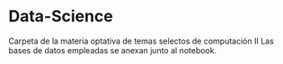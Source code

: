 # Data-Science
Carpeta de la materia optativa de temas selectos de computación II
Las bases de datos empleadas se anexan junto al notebook.

